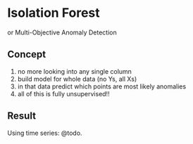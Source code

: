 Isolation Forest
================

or  Multi-Objective Anomaly Detection


## Concept

1) no more looking into any single column
2) build model for whole data (no Ys, all Xs)
3) in that data predict which points are most likely anomalies
4) all of this is fully unsupervised!!

## Result
Using time series: @todo.


